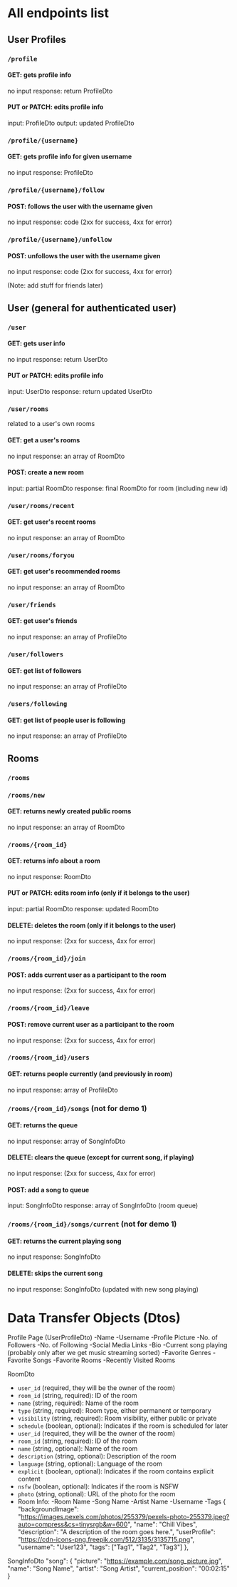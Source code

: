 # All endpoints list
## User Profiles
### `/profile`
#### GET: gets profile info
no input
response: return ProfileDto
#### PUT or PATCH: edits profile info
input: ProfileDto
output: updated ProfileDto

### `/profile/{username}`
#### GET: gets profile info for given username
no input
response: ProfileDto

### `/profile/{username}/follow`
#### POST: follows the user with the username given
no input
response: code (2xx for success, 4xx for error)

### `/profile/{username}/unfollow`
#### POST: unfollows the user with the username given
no input
response: code (2xx for success, 4xx for error)

(Note: add stuff for friends later)

## User (general for authenticated user)
### `/user`
#### GET: gets user info
no input
response: return UserDto
#### PUT or PATCH: edits profile info
input: UserDto
response: return updated UserDto

### `/user/rooms`
related to a user's own rooms
#### GET: get a user's rooms
no input
response: an array of RoomDto
#### POST: create a new room
input: partial RoomDto
response: final RoomDto for room (including new id)

### `/user/rooms/recent`
#### GET: get user's recent rooms
no input
response: an array of RoomDto

### `/user/rooms/foryou`
#### GET: get user's recommended rooms
no input
response: an array of RoomDto

### `/user/friends`
#### GET: get user's friends
no input
response: an array of ProfileDto

### `/user/followers`
#### GET: get list of followers
no input
response: an array of ProfileDto
### `/users/following`
#### GET: get list of people user is following
no input
response: an array of ProfileDto

## Rooms
### `/rooms`

### `/rooms/new`
#### GET: returns newly created public rooms
no input
response: an array of RoomDto

### `/rooms/{room_id}`
#### GET: returns info about a room
no input
response: RoomDto

#### PUT or PATCH: edits room info (only if it belongs to the user)
input: partial RoomDto
response: updated RoomDto

#### DELETE: deletes the room (only if it belongs to the user)
no input
response: (2xx for success, 4xx for error)

### `/rooms/{room_id}/join`
#### POST: adds current user as a participant to the room
no input
response: (2xx for success, 4xx for error)

### `/rooms/{room_id}/leave`
#### POST: remove current user as a participant to the room
no input
response: (2xx for success, 4xx for error)

### `/rooms/{room_id}/users`
#### GET: returns people currently (and previously in room)
no input
response: array of ProfileDto

### `/rooms/{room_id}/songs` (not for demo 1)
#### GET: returns the queue
no input
response: array of SongInfoDto

#### DELETE: clears the queue (except for current song, if playing)
no input
response: (2xx for success, 4xx for error)

#### POST: add a song to queue
input: SongInfoDto
response: array of SongInfoDto (room queue)

### `/rooms/{room_id}/songs/current` (not for demo 1)
#### GET: returns the current playing song
no input
response: SongInfoDto

#### DELETE: skips the current song
no input
response: SongInfoDto (updated with new song playing)

# Data Transfer Objects (Dtos)

Profile Page (UserProfileDto)
-Name
-Username
-Profile Picture
-No. of Followers
-No. of Following
-Social Media Links
-Bio
-Current song playing (probably only after we get music streaming sorted)
-Favorite Genres
-Favorite Songs
-Favorite Rooms
-Recently Visited Rooms

RoomDto
  - `user_id` (required, they will be the owner of the room)
  - `room_id` (string, required): ID of the room
  - `name` (string, required): Name of the room
  - `type` (string, required): Room type, either permanent or temporary
  - `visibility` (string, required): Room visibility, either public or private
  - `schedule` (boolean, optional): Indicates if the room is scheduled for later
  - `user_id` (required, they will be the owner of the room)
  - `room_id` (string, required): ID of the room
  - `name` (string, optional): Name of the room
  - `description` (string, optional): Description of the room
  - `language` (string, optional): Language of the room
  - `explicit` (boolean, optional): Indicates if the room contains explicit content
  - `nsfw` (boolean, optional): Indicates if the room is NSFW
  - `photo` (string, optional): URL of the photo for the room
- Room Info:
-Room Name
-Song Name
-Artist Name
-Username
-Tags
  {
    "backgroundImage": "https://images.pexels.com/photos/255379/pexels-photo-255379.jpeg?auto=compress&cs=tinysrgb&w=600",
    "name": "Chill Vibes",
    "description": "A description of the room goes here.",
    "userProfile": "https://cdn-icons-png.freepik.com/512/3135/3135715.png",
    "username": "User123",
    "tags": ["Tag1", "Tag2", "Tag3"]
  },


SongInfoDto
"song": {
	    "picture": "https://example.com/song_picture.jpg",
	    "name": "Song Name",
	    "artist": "Song Artist",
	    "current_position": "00:02:15"
	  }